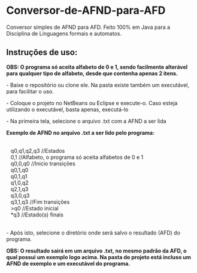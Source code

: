 <h1>Conversor-de-AFND-para-AFD</h1>
<p>Conversor simples de AFND para AFD. Feito 100% em Java para a Disciplina de Linguagens formais e automatos.</p>
<h2>Instruções de uso: </h2>
<p><b>OBS: O programa só aceita alfabeto de 0 e 1, sendo facilmente alterável para qualquer tipo de alfabeto, desde que contenha apenas 2 itens.</b></p>
<p>- Baixe o repositório ou clone ele. Na pasta existe também um executável, para facilitar o uso.</p>
<p>- Coloque o projeto no NetBeans ou Eclipse e execute-o. Caso esteja utilizando o executável, basta apenas, executá-lo</p>
<p>- Na primeira tela, selecione o arquivo .txt com a AFND a ser lida</p>
<p><b>Exemplo de AFND no arquivo .txt a ser lido pelo programa:</b></p><br>
&nbsp;&nbsp;         q0,q1,q2,q3 //Estados<br>
&nbsp;&nbsp;         0,1 //Alfabeto, o programa só aceita alfabetos de 0 e 1<br>
&nbsp;&nbsp;         q0,0,q0 //Inicio transições<br>
&nbsp;&nbsp;         q0,1,q0<br>
&nbsp;&nbsp;         q0,1,q1<br>
&nbsp;&nbsp;         q1,0,q2<br>
&nbsp;&nbsp;         q2,1,q3<br>
&nbsp;&nbsp;         q3,0,q3<br>
&nbsp;&nbsp;         q3,1,q3 //Fim transições<br>
&nbsp;&nbsp;         >q0 //Estado inicial<br>
&nbsp;&nbsp;         *q3 //Estado(s) finais<br>
&nbsp;
<p> - Após isto, selecione o diretório onde será salvo o resultado (AFD) do programa.</p>
<p><b>OBS: O resultado sairá em um arquivo .txt, no mesmo padrão da AFD, o qual possui um exemplo logo acima. Na pasta do projeto está incluso um AFND de exemplo e um executável do programa.</b></p>
